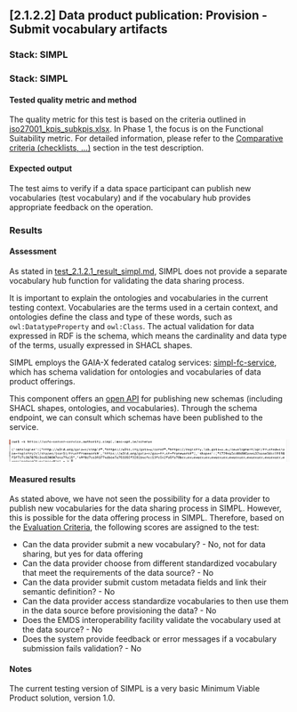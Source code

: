 ## [2.1.2.2] Data product publication: Provision - Submit vocabulary artifacts
### Stack: SIMPL

### Stack: SIMPL

#### Tested quality metric and method

The quality metric for this test is based on the criteria outlined in [iso27001_kpis_subkpis.xlsx](../../../../../design_decisions/background_info/iso27001_kpis_subkpis.xlsx).
In Phase 1, the focus is on the Functional Suitability metric. For detailed information, please refer to the [Comparative criteria (checklists, ...)](./test.md#comparative-criteria-checklists-) section in the test description.

#### Expected output
The test aims to verify if a data space participant can publish new vocabularies (test vocabulary) and if the vocabulary hub provides appropriate feedback on the operation.
### Results
#### Assessment
As stated in [test_2.1.2.1_result_simpl.md](../test_2_1_2_1/result_simpl.md), SIMPL does not provide a separate vocabulary hub function for validating the data sharing process.

It is important to explain the ontologies and vocabularies in the current testing context. Vocabularies are the terms used in a certain context, and ontologies define the class and type of these words, such as `owl:DatatypeProperty` and `owl:Class`. The actual validation for data expressed in RDF is the schema, which means the cardinality and data type of the terms, usually expressed in SHACL shapes.

SIMPL employs the GAIA-X federated catalog services: [simpl-fc-service](https://code.europa.eu/simpl/simpl-open/development/gaia-x-edc/simpl-fc-service), 
which has schema validation for ontologies and vocabularies of data product offerings. 

This component offers an [open API](https://code.europa.eu/simpl/simpl-open/development/gaia-x-edc/simpl-fc-service/-/blob/main/openapi/fc_openapi.yaml?ref_type=heads) for publishing new schemas (including SHACL shapes, ontologies, and vocabularies).
Through the schema endpoint, we can consult which schemas have been published to the service.

![shacl.png](images/shacl.png)

#### Measured results
As stated above, we have not seen the possibility for a data provider to publish new vocabularies for the data sharing process in SIMPL. However, this is possible for the data offering process in SIMPL. Therefore, based on the [Evaluation Criteria](./test.md#evaluation-criteria-), the following scores are assigned to the test:

- Can the data provider submit a new vocabulary? - No, not for data sharing, but yes for data offering
- Can the data provider choose from different standardized vocabulary that meet the requirements of the data source? - No
- Can the data provider submit custom metadata fields and link their semantic definition? - No
- Can the data provider access standardize vocabularies to then use them in the data source before provisioning the data? - No
- Does the EMDS interoperability facility validate the vocabulary used at the data source? - No
- Does the system provide feedback or error messages if a vocabulary submission fails validation? - No 

#### Notes
The current testing version of SIMPL is a very basic Minimum Viable Product solution, version 1.0. 
